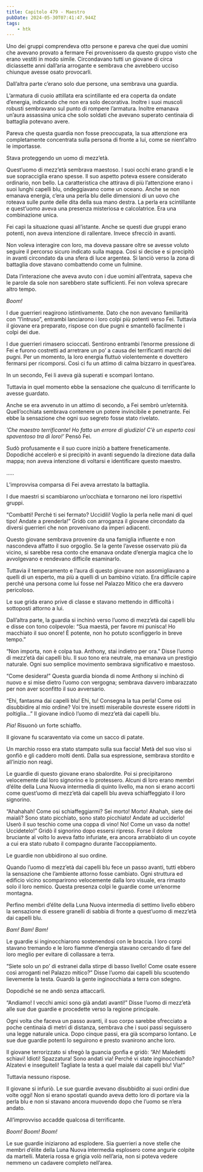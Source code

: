 ```yaml
---
title: Capitolo 479 - Maestro
pubDate: 2024-05-30T07:41:47.944Z
tags:
    - htk
---
```


Uno dei gruppi comprendeva otto persone e pareva che quei due uomini che avevano provato a fermare Fei provenissero da questo gruppo visto che erano vestiti in modo simile. Circondavano tutti un giovane di circa diciassette anni dall’aria arrogante e sembrava che avrebbero ucciso chiunque avesse osato provocarli.


Dall’altra parte c’erano solo due persone, una sembrava una guardia.

L’armatura di cuoio attillata era scintillante ed era coperta da ondate d’energia, indicando che non era solo decorativa. Inoltre i suoi muscoli robusti sembravano sul punto di rompere l’armatura. Inoltre emanava un’aura assassina unica che solo soldati che avevano superato centinaia di battaglia potevano avere.

Pareva che questa guardia non fosse preoccupata, la sua attenzione era completamente concentrata sulla persona di fronte a lui, come se nient’altro le importasse.

Stava proteggendo un uomo di mezz’età.

Quest’uomo di mezz’età sembrava maestoso. I suoi occhi erano grandi e le sue sopracciglia erano spesse. Il suo aspetto poteva essere considerato ordinario, non bello. La caratteristica che attirava di più l’attenzione erano i suoi lunghi capelli blu, ondeggiavano come un oceano. Anche se non emanava energia, c’era una perla blu delle dimensioni di un uovo che roteava sulle punte delle dita della sua mano destra. La perla era scintillante e quest’uomo aveva una presenza misteriosa e calcolatrice. Era una combinazione unica.

Fei capì la situazione quasi all’istante. Anche se questi due gruppi erano potenti, non aveva intenzione di rallentare. Invece sfrecciò in avanti.

Non voleva interagire con loro, ma doveva passare oltre se avesse voluto seguire il percorso sicuro indicato sulla mappa. Così si decise e si precipitò in avanti circondato da una sfera di luce argentea. Si lanciò verso la zona di battaglia dove stavano combattendo come un fulmine.

Data l’interazione che aveva avuto con i due uomini all’entrata, sapeva che le parole da sole non sarebbero state sufficienti. Fei non voleva sprecare altro tempo.

<em>Boom!</em>

I due guerrieri reagirono istintivamente. Dato che non avevano familiarità con “l’intruso”, entrambi lanciarono i loro colpi più potenti verso Fei. Tuttavia il giovane era preparato, rispose con due pugni e smantellò facilmente i colpi dei due.

I due guerrieri rimasero scioccati. Sentirono entrambi l’enorme pressione di Fei e furono costretti ad arretrare un po’ a causa dei terrificanti marchi dei pugni. Per un momento, la loro energia fluttuò violentemente e dovettero fermarsi per ricomporsi. Così ci fu un attimo di calma bizzarro in quest’area.

In un secondo, Fei li aveva già superati e scomparì lontano.

Tuttavia in quel momento ebbe la sensazione che qualcuno di terrificante lo avesse guardato.

Anche se era avvenuto in un attimo di secondo, a Fei sembrò un’eternità. Quell’occhiata sembrava contenere un potere invincibile e penetrante. Fei ebbe la sensazione che ogni suo segreto fosse stato rivelato.

<em>’Che maestro terrificante! Ho fatto un errore di giudizio! C’è un esperto così spaventoso tra di loro!’</em> Pensò Fei.

Sudò profusamente e il suo cuore iniziò a battere freneticamente. Dopodiché accelerò e si precipitò in avanti seguendo la direzione data dalla mappa; non aveva intenzione di voltarsi e identificare questo maestro.

…..

L’improvvisa comparsa di Fei aveva arrestato la battaglia.

I due maestri si scambiarono un’occhiata e tornarono nei loro rispettivi gruppi.

“Combatti! Perché ti sei fermato? Uccidili! Voglio la perla nelle mani di quel tipo! Andate a prenderla!” Gridò con arroganza il giovane circondato da diversi guerrieri che non provenivano da imperi adiacenti.

Questo giovane sembrava provenire da una famiglia influente e non nascondeva affatto il suo orgoglio. Se la gente l’avesse osservato più da vicino, si sarebbe resa conto che emanava ondate d’energia magica che lo avvolgevano e rendevano difficile esaminarlo.

Tuttavia il temperamento e l’aura di questo giovane non assomigliavano a quelli di un esperto, ma più a quelli di un bambino viziato. Era difficile capire perché una persona come lui fosse nel Palazzo Mitico che era davvero pericoloso.

Le sue grida erano prive di classe e stavano mettendo in difficoltà i sottoposti attorno a lui.

Dall’altra parte, la guardia si inchinò verso l’uomo di mezz’età dai capelli blu e disse con tono colpevole: “Sua maestà, per favore mi punisca! Ho macchiato il suo onore! È potente, non ho potuto sconfiggerlo in breve tempo.”

“Non importa, non è colpa tua. Anthony, stai indietro per ora.” Disse l’uomo di mezz’età dai capelli blu. Il suo tono era neutrale, ma emanava un prestigio naturale. Ogni suo semplice movimento sembrava significativo e maestoso.

“Come desidera!” Questa guardia bionda di nome Anthony si inchinò di nuovo e si mise dietro l’uomo con vergogna; sembrava davvero imbarazzato per non aver sconfitto il suo avversario.

“Ehi, fantasma dai capelli blu! Ehi, tu! Consegna la tua perla! Come osi disubbidire al mio ordine? Voi tre insetti miserabile dovreste essere ridotti in poltiglia…” Il giovane indicò l’uomo di mezz’età dai capelli blu.

<em>Pia!</em> Risuonò un forte schiaffo.

Il giovane fu scaraventato via come un sacco di patate.

Un marchio rosso era stato stampato sulla sua faccia! Metà del suo viso si gonfiò e gli caddero molti denti. Dalla sua espressione, sembrava stordito e all’inizio non reagì.

Le guardie di questo giovane erano sbalordite. Poi si precipitarono velocemente dal loro signorino e lo protessero. Alcuni di loro erano membri d’élite della Luna Nuova intermedia di quinto livello, ma non si erano accorti come quest’uomo di mezz’età dai capelli blu aveva schiaffeggiato il loro signorino.

“Ahahahah! Come osi schiaffeggiarmi? Sei morto! Morto! Ahahah, siete dei maiali? Sono stato picchiato, sono stato picchiato! Andate ad ucciderlo! Userò il suo teschio come una coppa di vino! No! Come un vaso da notte! Uccidetelo!” Gridò il signorino dopo essersi ripreso. Forse il dolore bruciante al volto lo aveva fatto infuriate, era ancora arrabbiato di un coyote a cui era stato rubato il compagno durante l’accoppiamento.

Le guardie non ubbidirono al suo ordine.

Quando l’uomo di mezz’età dai capelli blu fece un passo avanti, tutti ebbero la sensazione che l’ambiente attorno fosse cambiato. Ogni struttura ed edificio vicino scomparirono velocemente dalla loro visuale, era rimasto solo il loro nemico. Questa presenza colpì le guardie come un’enorme montagna.

Perfino membri d’élite della Luna Nuova intermedia di settimo livello ebbero la sensazione di essere granelli di sabbia di fronte a quest’uomo di mezz’età dai capelli blu.

<em>Bam! Bam! Bam!</em>

Le guardie si inginocchiarono sostenendosi con le braccia. I loro corpi stavano tremando e le loro fiamme d’energia stavano cercando di fare del loro meglio per evitare di collassare a terra.

“Siete solo un po’ di estranei dalla stirpe di basso livello! Come osate essere così arroganti nel Palazzo mitico?” Disse l’uomo dai capelli blu scuotendo lievemente la testa. Guardò la gente inginocchiata a terra con sdegno.

Dopodiché se ne andò senza attaccarli.

“Andiamo! I vecchi amici sono già andati avanti!” Disse l’uomo di mezz’età alle sue due guardie e procedette verso la regione principale.

Ogni volta che faceva un passo avanti, il suo corpo sarebbe sfrecciato a poche centinaia di metri di distanza, sembrava che i suoi passi seguissero una legge naturale unica. Dopo cinque passi, era già scomparso lontano. Le sue due guardie potenti lo seguirono e presto svanirono anche loro.

Il giovane terrorizzato si sfregò la guancia gonfia e gridò: “Ah! Maledetti schiavi! Idioti! Spazzatura! Sono andati via! Perché vi state inginocchiando? Alzatevi e inseguiteli! Tagliate la testa a quel maiale dai capelli blu! Via!”

Tuttavia nessuno rispose.

Il giovane si infuriò. Le sue guardie avevano disubbidito ai suoi ordini due volte oggi! Non si erano spostati quando aveva detto loro di portare via la perla blu e non si stavano ancora muovendo dopo che l’uomo se n’era andato.

All’improvviso accadde qualcosa di terrificante.

<em>Boom! Boom! Boom!</em>

Le sue guardie iniziarono ad esplodere. Sia guerrieri a nove stelle che membri d’élite della Luna Nuova intermedia esplosero come angurie colpite da martelli. Materia rossa e grigia volò nell’aria, non si poteva vedere nemmeno un cadavere completo nell’area.



